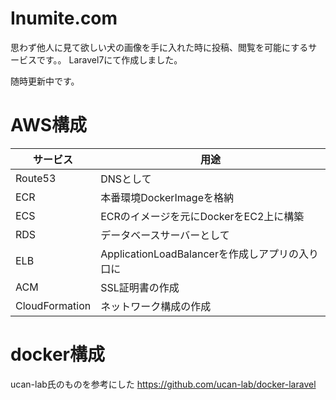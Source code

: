 # Inumite.com

思わず他人に見て欲しい犬の画像を手に入れた時に投稿、閲覧を可能にするサービスです。。
Laravel7にて作成しました。

随時更新中です。

# AWS構成

|サービス|用途|
|---|---|
|Route53|DNSとして|
|ECR|本番環境DockerImageを格納|
|ECS|ECRのイメージを元にDockerをEC2上に構築|
|RDS|データベースサーバーとして|
|ELB|ApplicationLoadBalancerを作成しアプリの入り口に|
|ACM|SSL証明書の作成|
|CloudFormation|ネットワーク構成の作成|

# docker構成 

ucan-lab氏のものを参考にした
https://github.com/ucan-lab/docker-laravel
